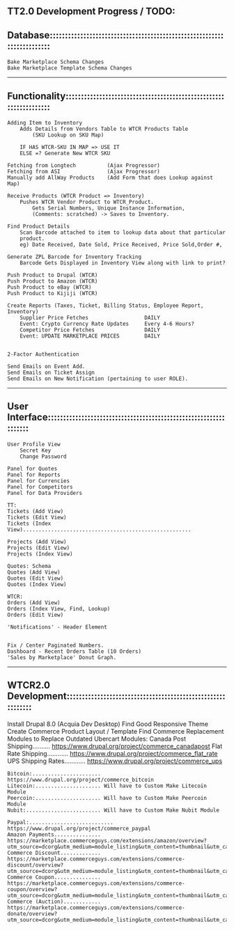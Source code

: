 TT2.0 Development Progress / TODO:
-------------------------------------------------------------------------------    
Database:::::::::::::::::::::::::::::::::::::::::::::::::::::::::::::::::::::::
-------------------------------------------------------------------------------
	Bake Marketplace Schema Changes
    Bake Marketplace Template Schema Changes

-------------------------------------------------------------------------------    
Functionality::::::::::::::::::::::::::::::::::::::::::::::::::::::::::::::::::
-------------------------------------------------------------------------------
    Adding Item to Inventory
        Adds Details from Vendors Table to WTCR Products Table
            (SKU Lookup on SKU Map)
          
        IF HAS WTCR-SKU IN MAP => USE IT
        ELSE =? Generate New WTCR SKU
    
    Fetching from Longtech          (Ajax Progressor)
	Fetching from ASI               (Ajax Progressor)
	Manually add AllWay Products    (Add Form that does Lookup against Map)    
    
    Receive Products (WTCR Product => Inventory)
        Pushes WTCR Vendor Product to WTCR_Product.
            Gets Serial Numbers, Unique Instance Information, 
            (Comments: scratched) -> Saves to Inventory.
    
    Find Product Details
        Scan Barcode attached to item to lookup data about that particular
        product. 
        eg) Date Received, Date Sold, Price Received, Price Sold,Order #, 
       
	Generate ZPL Barcode for Inventory Tracking
        Barcode Gets Displayed in Inventory View along with link to print?
	
	Push Product to Drupal (WTCR)
	Push Product to Amazon (WTCR)
	Push Product to eBay (WTCR)
	Push Product to Kijiji (WTCR)

	Create Reports (Taxes, Ticket, Billing Status, Employee Report, Inventory)
        Supplier Price Fetches                  DAILY
        Event: Crypto Currency Rate Updates     Every 4-6 Hours?
        Competitor Price Fetches                DAILY
        Event: UPDATE MARKETPLACE PRICES        DAILY
        
	
	2-Factor Authentication
    
    Send Emails on Event Add.
    Send Emails on Ticket Assign
    Send Emails on New Notification (pertaining to user ROLE).
        
-------------------------------------------------------------------------------
User Interface:::::::::::::::::::::::::::::::::::::::::::::::::::::::::::::::::
-------------------------------------------------------------------------------
	User Profile View
        Secret Key
        Change Password    
    
    Panel for Quotes
	Panel for Reports
	Panel for Currencies
	Panel for Competitors
	Panel for Data Providers    
	
    TT:
    Tickets (Add View)
    Tickets (Edit View)
    Tickets (Index View)......................................................
    
    Projects (Add View)
    Projects (Edit View)
    Projects (Index View)
    
    Quotes: Schema
    Quotes (Add View)
    Quotes (Edit View)
    Quotes (Index View)
    
    WTCR:
	Orders (Add View)
    Orders (Index View, Find, Lookup)
    Orders (Edit View)
        
	'Notifications' - Header Element

    
    Fix / Center Paginated Numbers.
	Dashboard - Recent Orders Table (10 Orders)
	'Sales by Marketplace' Donut Graph.      
        
-------------------------------------------------------------------------------        
WTCR2.0 Development::::::::::::::::::::::::::::::::::::::::::::::::::::::::::::
-------------------------------------------------------------------------------
Install Drupal 8.0 (Acquia Dev Desktop)
Find Good Responsive Theme
Create Commerce Product Layout / Template
Find Commerce Replacement Modules to Replace Outdated Ubercart Modules:
    Canada Post Shipping.......... https://www.drupal.org/project/commerce_canadapost
    Flat Rate Shipping............ https://www.drupal.org/project/commerce_flat_rate
    UPS Shipping Rates............ https://www.drupal.org/project/commerce_ups
    
    Bitcoin:...................... https://www.drupal.org/project/commerce_bitcoin
    Litecoin:..................... Will have to Custom Make Litecoin Module
    Peercoin:..................... Will have to Custom Make Peercoin Module
    Nubit:........................ Will have to Custom Make Nubit Module
    
    Paypal:........................... https://www.drupal.org/project/commerce_paypal 
    Amazon Payments............... https://marketplace.commerceguys.com/extensions/amazon/overview?utm_source=dcorg&utm_medium=module_listing&utm_content=thumbnail&utm_campaign=Amazon
    Commerce Discount............. https://marketplace.commerceguys.com/extensions/commerce-discount/overview?utm_source=dcorg&utm_medium=module_listing&utm_content=thumbnail&utm_campaign=Commerce%20Discount
    Commerce Coupon............... https://marketplace.commerceguys.com/extensions/commerce-coupon/overview?utm_source=dcorg&utm_medium=module_listing&utm_content=thumbnail&utm_campaign=Commerce%20Coupon
    Commerce (Auction)............ https://marketplace.commerceguys.com/extensions/commerce-donate/overview?utm_source=dcorg&utm_medium=module_listing&utm_content=thumbnail&utm_campaign=Commerce%20Donate
            
        